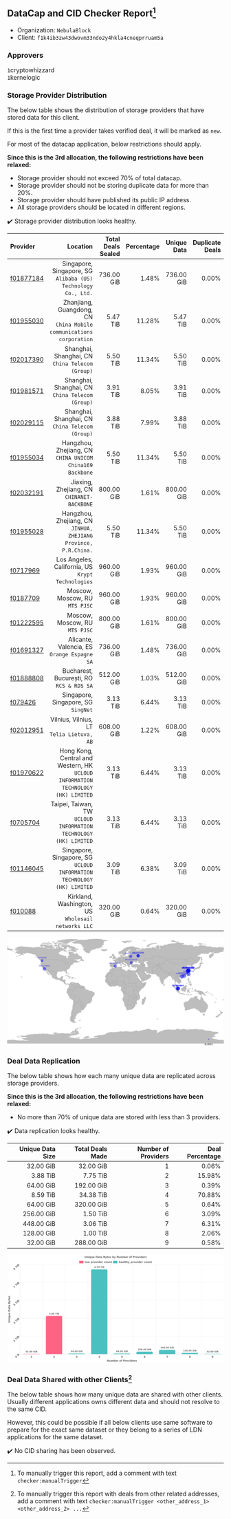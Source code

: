 ## DataCap and CID Checker Report[^1]
 - Organization: `NebulaBlock`
 - Client: `f1k4ib3zw43dwovm33ndo2y4hkla4cneqprruam5a`
### Approvers
`1`cryptowhizzard<br/>`1`kernelogic

### Storage Provider Distribution
The below table shows the distribution of storage providers that have stored data for this client.

If this is the first time a provider takes verified deal, it will be marked as `new`.

For most of the datacap application, below restrictions should apply.

**Since this is the 3rd allocation, the following restrictions have been relaxed:**
 - Storage provider should not exceed 70% of total datacap.
 - Storage provider should not be storing duplicate data for more than 20%.
 - Storage provider should have published its public IP address.
 - All storage providers should be located in different regions.

✔️ Storage provider distribution looks healthy.

| Provider                                              |                                                                            Location | Total Deals Sealed | Percentage | Unique Data | Duplicate Deals |
| :---------------------------------------------------- | ----------------------------------------------------------------------------------: | -----------------: | ---------: | ----------: | --------------: |
| [f01877184](https://filfox.info/en/address/f01877184) |                    Singapore, Singapore, SG<br/>`Alibaba (US) Technology Co., Ltd.` |         736.00 GiB |      1.48% |  736.00 GiB |           0.00% |
| [f01955030](https://filfox.info/en/address/f01955030) |              Zhanjiang, Guangdong, CN<br/>`China Mobile communications corporation` |           5.47 TiB |     11.28% |    5.47 TiB |           0.00% |
| [f02017390](https://filfox.info/en/address/f02017390) |                                  Shanghai, Shanghai, CN<br/>`China Telecom (Group)` |           5.50 TiB |     11.34% |    5.50 TiB |           0.00% |
| [f01981571](https://filfox.info/en/address/f01981571) |                                  Shanghai, Shanghai, CN<br/>`China Telecom (Group)` |           3.91 TiB |      8.05% |    3.91 TiB |           0.00% |
| [f02029115](https://filfox.info/en/address/f02029115) |                                  Shanghai, Shanghai, CN<br/>`China Telecom (Group)` |           3.88 TiB |      7.99% |    3.88 TiB |           0.00% |
| [f01955034](https://filfox.info/en/address/f01955034) |                         Hangzhou, Zhejiang, CN<br/>`CHINA UNICOM China169 Backbone` |           5.50 TiB |     11.34% |    5.50 TiB |           0.00% |
| [f02032191](https://filfox.info/en/address/f02032191) |                                       Jiaxing, Zhejiang, CN<br/>`CHINANET-BACKBONE` |         800.00 GiB |      1.61% |  800.00 GiB |           0.00% |
| [f01955028](https://filfox.info/en/address/f01955028) |                  Hangzhou, Zhejiang, CN<br/>`JINHUA, ZHEJIANG Province, P.R.China.` |           5.50 TiB |     11.34% |    5.50 TiB |           0.00% |
| [f0717969](https://filfox.info/en/address/f0717969)   |                                Los Angeles, California, US<br/>`Krypt Technologies` |         960.00 GiB |      1.93% |  960.00 GiB |           0.00% |
| [f0187709](https://filfox.info/en/address/f0187709)   |                                                   Moscow, Moscow, RU<br/>`MTS PJSC` |         960.00 GiB |      1.93% |  960.00 GiB |           0.00% |
| [f01222595](https://filfox.info/en/address/f01222595) |                                                   Moscow, Moscow, RU<br/>`MTS PJSC` |         800.00 GiB |      1.61% |  800.00 GiB |           0.00% |
| [f01691327](https://filfox.info/en/address/f01691327) |                                      Alicante, Valencia, ES<br/>`Orange Espagne SA` |         736.00 GiB |      1.48% |  736.00 GiB |           0.00% |
| [f01888808](https://filfox.info/en/address/f01888808) |                                         Bucharest, București, RO<br/>`RCS & RDS SA` |         512.00 GiB |      1.03% |  512.00 GiB |           0.00% |
| [f079426](https://filfox.info/en/address/f079426)     |                                              Singapore, Singapore, SG<br/>`SingNet` |           3.13 TiB |      6.44% |    3.13 TiB |           0.00% |
| [f02012951](https://filfox.info/en/address/f02012951) |                                        Vilnius, Vilnius, LT<br/>`Telia Lietuva, AB` |         608.00 GiB |      1.22% |  608.00 GiB |           0.00% |
| [f01970622](https://filfox.info/en/address/f01970622) | Hong Kong, Central and Western, HK<br/>`UCLOUD INFORMATION TECHNOLOGY (HK) LIMITED` |           3.13 TiB |      6.44% |    3.13 TiB |           0.00% |
| [f0705704](https://filfox.info/en/address/f0705704)   |                 Taipei, Taiwan, TW<br/>`UCLOUD INFORMATION TECHNOLOGY (HK) LIMITED` |           3.13 TiB |      6.44% |    3.13 TiB |           0.00% |
| [f01146045](https://filfox.info/en/address/f01146045) |           Singapore, Singapore, SG<br/>`UCLOUD INFORMATION TECHNOLOGY (HK) LIMITED` |           3.09 TiB |      6.38% |    3.09 TiB |           0.00% |
| [f010088](https://filfox.info/en/address/f010088)     |                               Kirkland, Washington, US<br/>`Wholesail networks LLC` |         320.00 GiB |      0.64% |  320.00 GiB |           0.00% |

<img src="https://raw.githubusercontent.com/data-preservation-programs/filplus-checker-assets/main/filecoin-project/filecoin-plus-large-datasets/issues/1534/1681703679801.png"/>

### Deal Data Replication
The below table shows how each many unique data are replicated across storage providers.


**Since this is the 3rd allocation, the following restrictions have been relaxed:**
- No more than 70% of unique data are stored with less than 3 providers.

✔️ Data replication looks healthy.

| Unique Data Size | Total Deals Made | Number of Providers | Deal Percentage |
| ---------------: | ---------------: | ------------------: | --------------: |
|        32.00 GiB |        32.00 GiB |                   1 |           0.06% |
|         3.88 TiB |         7.75 TiB |                   2 |          15.98% |
|        64.00 GiB |       192.00 GiB |                   3 |           0.39% |
|         8.59 TiB |        34.38 TiB |                   4 |          70.88% |
|        64.00 GiB |       320.00 GiB |                   5 |           0.64% |
|       256.00 GiB |         1.50 TiB |                   6 |           3.09% |
|       448.00 GiB |         3.06 TiB |                   7 |           6.31% |
|       128.00 GiB |         1.00 TiB |                   8 |           2.06% |
|        32.00 GiB |       288.00 GiB |                   9 |           0.58% |

<img src="https://raw.githubusercontent.com/data-preservation-programs/filplus-checker-assets/main/filecoin-project/filecoin-plus-large-datasets/issues/1534/1681703680372.png"/>

### Deal Data Shared with other Clients[^3]
The below table shows how many unique data are shared with other clients.
Usually different applications owns different data and should not resolve to the same CID.

However, this could be possible if all below clients use same software to prepare for the exact same dataset or they belong to a series of LDN applications for the same dataset.

✔️ No CID sharing has been observed.

[^1]: To manually trigger this report, add a comment with text `checker:manualTrigger`

[^2]: Deals from those addresses are combined into this report as they are specified with `checker:manualTrigger`

[^3]: To manually trigger this report with deals from other related addresses, add a comment with text `checker:manualTrigger <other_address_1> <other_address_2> ...`
